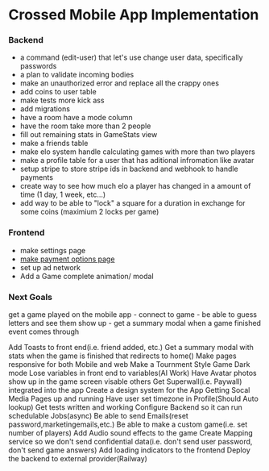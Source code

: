 # Crossed Mobile App Implementation





### Backend

- a command (edit-user) that let's use change user data, specifically passwords
- a plan to validate incoming bodies
- make an unauthorized error and replace all the crappy ones
- add coins to user table
- make tests more kick ass
- add migrations
- have a room have a mode column
- have the room take more than 2 people
- fill out remaining stats in GameStats view
- make a friends table
- make elo system handle calculating games with more than two players
- make a profile table for a user that has aditional infromation like avatar
- setup stripe to store stripe ids in backend and webhook to handle payments
- create way to see how much elo a player has changed in a amount of time (1 day, 1 week, etc...)
- add way to be able to "lock" a square for a duration in exchange for some coins (maximium 2 locks per game)

### Frontend

- make settings page
- [make payment options page](https://superwall.com/blog/integrating-superwall-in-your-indie-react-native-app)
- set up ad network
- Add a Game complete animation/ modal



### Next Goals

get a game played on the mobile app
    - connect to game
    - be able to guess letters and see them show up
    - get a summary modal when a game finished event comes through


Add Toasts to front end(i.e. friend added, etc.)
Get a summary modal with stats when the game is finished that redirects to home()
Make pages responsive for both Mobile and web
Make a Tournment Style Game
Dark mode
Lose variables in front end to variables(AI Work)
Have Avatar photos show up in the game screen visable others
Get Superwall(i.e. Paywall) integrated into the app
Create a design system for the App
Getting Socal Media Pages up and running
Have user set timezone in Profile(Should Auto lookup)
Get tests written and working
Configure Backend so it can run schedulable Jobs(async)
Be able to send Emails(reset password,marketingemails,etc.)
Be able to make a custom game(i.e. set number of players)
Add Audio sound effects to the game
Create Mapping service so we don't send confidential data(i.e. don't send user password, don't send game answers)
Add loading indicators to the frontend
Deploy the backend to external provider(Railway)
